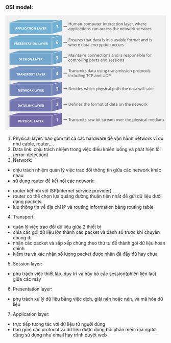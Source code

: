 



### OSI model:
![OSI](./images/Osi_model.png)
1. Physical layer: bao gồm tất cả các hardware để vận hành network ví dụ như cable, router,...
2. Data link: chịu trách nhiệm trong việc điều khiển luồng và phát hiện lỗi (error-detection)
3. Network: 
- chịu trách nhiệm quản lý việc trao đổi thông tin giữa các network khác nhau
- sử dụng router để kết nối các network:
+ router kết nối với ISP(internet service provider)
+ router có thể chọn lựa quãng đường thuận tiện nhất để gửi dữ liệu dưới dạng packets
+ lưu thông tin về địa chỉ IP và routing information bằng routing table
4. Transport: 
- quản lý việc trao đổi dữ liệu giữa 2 thiết bị
- chia các gói dữ liệu lớn thành các packet và đánh số trước khi chuyển chúng đi
- nhận các packet và sắp xếp chúng theo thứ tự để thành gói dữ liệu hoàn chỉnh
- kiểm tra và xác nhận số lượng packet được nhận đã đầy đủ hay chưa
5. Session layer:
- phụ trách việc thiết lập, duy trì và hủy bỏ các session(phiên liên lạc) giữa các máy
6. Presentation layer:
- phụ trách xử lý dữ liệu bằng việc dịch, giải nén hoặc nén, và mã hóa dữ liệu
7. Application layer:
- trực tiếp tương tác với dữ liệu từ người dùng
- bao gồm các protocol và dữ liệu được dùng bởi phần mềm mà người dùng sử dụng như email hay trình duyệt web
